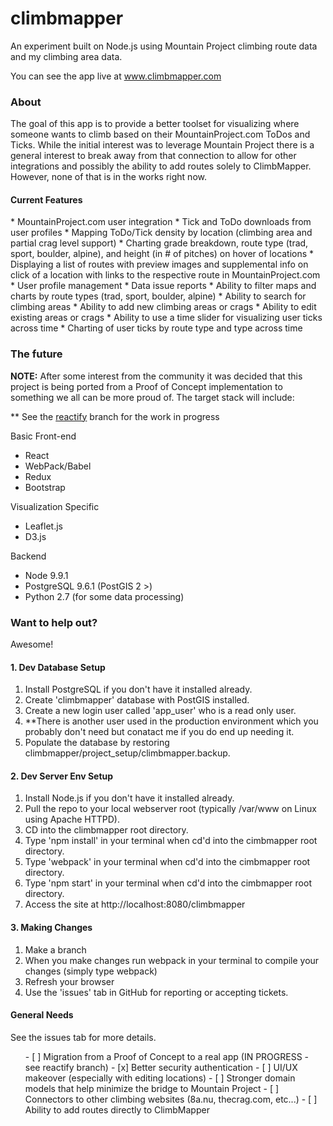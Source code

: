 # climbmapper

An experiment built on Node.js using Mountain Project climbing route data and my climbing area data. 

You can see the app live at www.climbmapper.com

<h3>About</h3>
The goal of this app is to provide a better toolset for visualizing where someone wants to climb based on their MountainProject.com ToDos and Ticks.  While the initial interest was to leverage Mountain Project there is a general interest to break away from that connection to allow for other integrations and possibly the ability to add routes solely to ClimbMapper.  However, none of that is in the works right now. 

<h4>Current Features</h4>
* MountainProject.com user integration
* Tick and ToDo downloads from user profiles
* Mapping ToDo/Tick density by location (climbing area and partial crag level support)
* Charting grade breakdown, route type (trad, sport, boulder, alpine), and height (in # of pitches) on hover of locations
* Displaying a list of routes with preview images and supplemental info on click of a location with links to the respective route in MountainProject.com
* User profile management
* Data issue reports
* Ability to filter maps and charts by route types (trad, sport, boulder, alpine)
* Ability to search for climbing areas
* Ability to add new climbing areas or crags
* Ability to edit existing areas or crags
* Ability to use a time slider for visualizing user ticks across time
* Charting of user ticks by route type and type across time

<h3>The future</h3>

<b>NOTE:</b> After some interest from the community it was decided that this project is being ported from a Proof of Concept implementation to something we all can be more proud of.  The target stack will include:

** See the <a href="https://github.com/justinlewis/climbmapper/tree/reactify" >reactify</a> branch for the work in progress

Basic Front-end
* React
* WebPack/Babel
* Redux
* Bootstrap

Visualization Specific
* Leaflet.js
* D3.js

Backend
* Node 9.9.1
* PostgreSQL 9.6.1 (PostGIS 2 >)
* Python 2.7 (for some data processing)


<h3>Want to help out?</h3>
Awesome! 

<h4>1.  Dev Database Setup</h4>

<ol>
<li> Install PostgreSQL if you don't have it installed already.
<li> Create 'climbmapper' database with PostGIS installed.
<li> Create a new login user called 'app_user' who is a read only user.
<li> **There is another user used in the production environment which you probably don't need but conatact me if you do end up needing it.
<li> Populate the database by restoring climbmapper/project_setup/climbmapper.backup.
</ol>

<h4>2.  Dev Server Env Setup</h4>

<ol>
<li> Install Node.js if you don't have it installed already.
<li> Pull the repo to your local webserver root (typically /var/www on Linux using Apache HTTPD).
<li> CD into the climbmapper root directory.
<li> Type 'npm install' in your terminal when cd'd into the cimbmapper root directory.
<li> Type 'webpack' in your terminal when cd'd into the cimbmapper root directory.
<li> Type 'npm start' in your terminal when cd'd into the cimbmapper root directory.
<li> Access the site at http://localhost:8080/climbmapper
</ol>

<h4>3.  Making Changes</h4>
<ol>
<li> Make a branch
<li> When you make changes run webpack in your terminal to compile your changes (simply type webpack)
<li> Refresh your browser
<li> Use the 'issues' tab in GitHub for reporting or accepting tickets.
</ol>

<h4>General Needs</h4>
See the issues tab for more details.

<ol>
- [ ] Migration from a Proof of Concept to a real app (IN PROGRESS - see reactify branch)
- [x] Better security authentication
- [ ] UI/UX makeover (especially with editing locations)
- [ ] Stronger domain models that help minimize the bridge to Mountain Project
- [ ] Connectors to other climbing websites (8a.nu, thecrag.com, etc...)
- [ ] Ability to add routes directly to ClimbMapper
</ol>

